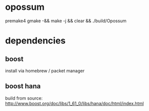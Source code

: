 # opossum

premake4 gmake -&& make -j && clear && ./build/Opossum

# dependencies

## boost
install via homebrew / packet manager

## boost hana
build from source: http://www.boost.org/doc/libs/1_61_0/libs/hana/doc/html/index.html